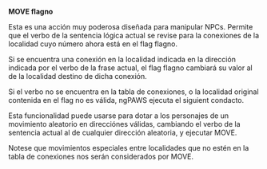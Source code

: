 **MOVE flagno**

Esta es una acción muy poderosa diseñada para manipular NPCs. Permite que el verbo de la sentencia lógica actual
se revise para la conexiones de la localidad cuyo número ahora está en el flag flagno.

Si se encuentra una conexión en la localidad indicada en la dirección indicada por el verbo de la frase actual, el flag flagno cambiará su valor al de la localidad destino de dicha conexión.

Si el verbo no se encuentra en la tabla de conexiones, o la localidad original contenida en el flag no es válida, ngPAWS ejecuta el siguient condacto.

Esta funcionalidad puede usarse para dotar a los personajes de un movimiento aleatorio en direcciónes válidas, cambiando el verbo de la sentencia actual al de cualquier dirección aleatoria, y ejecutar MOVE.

Notese que movimientos especiales entre localidades que no estén en la tabla de conexiones nos serán considerados por MOVE.